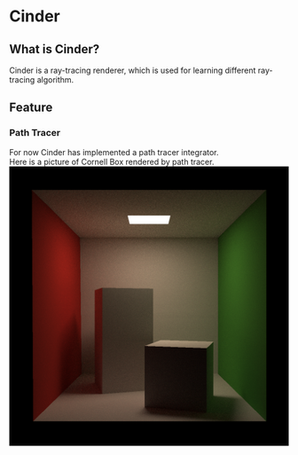 # Cinder
## What is Cinder?
Cinder is a ray-tracing renderer, which is used for learning different ray-tracing algorithm.

## Feature
### Path Tracer
For now Cinder has implemented a path tracer integrator.  
Here is a picture of Cornell Box rendered by path tracer.  
![image](res/cornell_box_path_tracing.png)